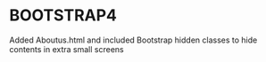 # BOOTSTRAP4

Added Aboutus.html and included Bootstrap hidden classes to hide contents in extra small screens
